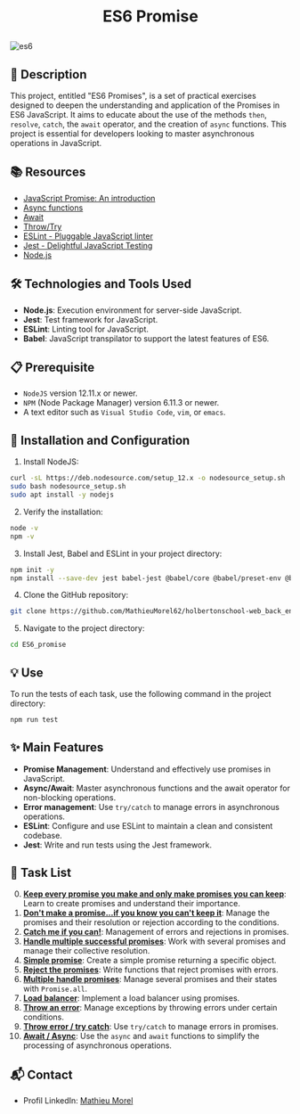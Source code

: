 # <p align="center">ES6 Promise</p>

![es6](https://github.com/MathieuMorel62/holbertonschool-web_back_end/assets/113856302/52dd5ced-41bb-479b-8caf-404080388ea5)

## 📝 Description
This project, entitled "ES6 Promises", is a set of practical exercises designed to deepen the understanding and application of the Promises in ES6 JavaScript. It aims to educate about the use of the methods `then`, `resolve`, `catch`, the `await` operator, and the creation of `async` functions. This project is essential for developers looking to master asynchronous operations in JavaScript.

## 📚 Resources
- [JavaScript Promise: An introduction](https://developer.mozilla.org/en-US/docs/Web/JavaScript/Reference/Global_Objects/Promise)
- [Async functions](https://developer.mozilla.org/en-US/docs/Web/JavaScript/Reference/Statements/async_function)
- [Await](https://developer.mozilla.org/en-US/docs/Web/JavaScript/Reference/Operators/await)
- [Throw/Try](https://developer.mozilla.org/en-US/docs/Web/JavaScript/Reference/Statements/throw)
- [ESLint - Pluggable JavaScript linter](https://eslint.org/)
- [Jest - Delightful JavaScript Testing](https://jestjs.io/)
- [Node.js](https://nodejs.org/)

## 🛠️ Technologies and Tools Used
- **Node.js**: Execution environment for server-side JavaScript.
- **Jest**: Test framework for JavaScript.
- **ESLint**: Linting tool for JavaScript.
- **Babel**: JavaScript transpilator to support the latest features of ES6.

## 📋 Prerequisite
- `NodeJS` version 12.11.x or newer.
- `NPM` (Node Package Manager) version 6.11.3 or newer.
- A text editor such as `Visual Studio Code`, `vim`, or `emacs`.

## 🚀 Installation and Configuration

1. Install NodeJS:

```bash
curl -sL https://deb.nodesource.com/setup_12.x -o nodesource_setup.sh
sudo bash nodesource_setup.sh
sudo apt install -y nodejs
```
2. Verify the installation:

```bash
node -v
npm -v
```

3. Install Jest, Babel and ESLint in your project directory:

```bash
npm init -y
npm install --save-dev jest babel-jest @babel/core @babel/preset-env @babel/cli eslint
```

4. Clone the GitHub repository:

```bash
git clone https://github.com/MathieuMorel62/holbertonschool-web_back_end/
```

5. Navigate to the project directory:

```bash
cd ES6_promise
```

## 💡 Use
To run the tests of each task, use the following command in the project directory:

```bash
npm run test
```

## ✨ Main Features

- **Promise Management**: Understand and effectively use promises in JavaScript.
- **Async/Await**: Master asynchronous functions and the await operator for non-blocking operations.
- **Error management**: Use `try/catch` to manage errors in asynchronous operations.
- **ESLint**: Configure and use ESLint to maintain a clean and consistent codebase.
- **Jest**: Write and run tests using the Jest framework.

## 📝 Task List
0. [**Keep every promise you make and only make promises you can keep**](https://github.com/MathieuMorel62/holbertonschool-web_back_end/blob/main/ES6_promise/0-promise.js): Learn to create promises and understand their importance.
1. [**Don't make a promise...if you know you can't keep it**](https://github.com/MathieuMorel62/holbertonschool-web_back_end/blob/main/ES6_promise/1-promise.js): Manage the promises and their resolution or rejection according to the conditions.
2. [**Catch me if you can!**](https://github.com/MathieuMorel62/holbertonschool-web_back_end/blob/main/ES6_promise/2-then.js): Management of errors and rejections in promises.
3. [**Handle multiple successful promises**](https://github.com/MathieuMorel62/holbertonschool-web_back_end/blob/main/ES6_promise/3-all.js): Work with several promises and manage their collective resolution.
4. [**Simple promise**](https://github.com/MathieuMorel62/holbertonschool-web_back_end/blob/main/ES6_promise/4-user-promise.js): Create a simple promise returning a specific object.
5. [**Reject the promises**](https://github.com/MathieuMorel62/holbertonschool-web_back_end/blob/main/ES6_promise/5-photo-reject.js): Write functions that reject promises with errors.
6. [**Multiple handle promises**](https://github.com/MathieuMorel62/holbertonschool-web_back_end/blob/main/ES6_promise/6-final-user.js): Manage several promises and their states with `Promise.all`.
7. [**Load balancer**](https://github.com/MathieuMorel62/holbertonschool-web_back_end/blob/main/ES6_promise/7-load_balancer.js): Implement a load balancer using promises.
8. [**Throw an error**](https://github.com/MathieuMorel62/holbertonschool-web_back_end/blob/main/ES6_promise/8-try.js): Manage exceptions by throwing errors under certain conditions.
9. [**Throw error / try catch**](https://github.com/MathieuMorel62/holbertonschool-web_back_end/blob/main/ES6_promise/9-try.js): Use `try/catch` to manage errors in promises.
10. [**Await / Async**](https://github.com/MathieuMorel62/holbertonschool-web_back_end/blob/main/ES6_promise/100-await.js): Use the `async` and `await` functions to simplify the processing of asynchronous operations.

## 📬 Contact
- Profil LinkedIn: [Mathieu Morel](https://www.linkedin.com/in/mathieu-morel-9ab457261/)
